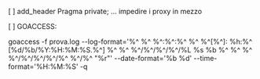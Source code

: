 [ ] add_header Pragma private; ... impedire i proxy in mezzo


[ ] GOACCESS:

goaccess -f prova.log --log-format='%^  %^ %^:%^:%^ %^ %^[%^]: %h:%^ [%d/%b/%Y:%H:%M:%S.%^] %^ %^ %^/%^/%^/%^/%L %s %b %^ %^ %^ %^/%^/%^/%^/%^ %^/%^ "%r"' --date-format='%b %d' --time-format='%H:%M:%S' -q
